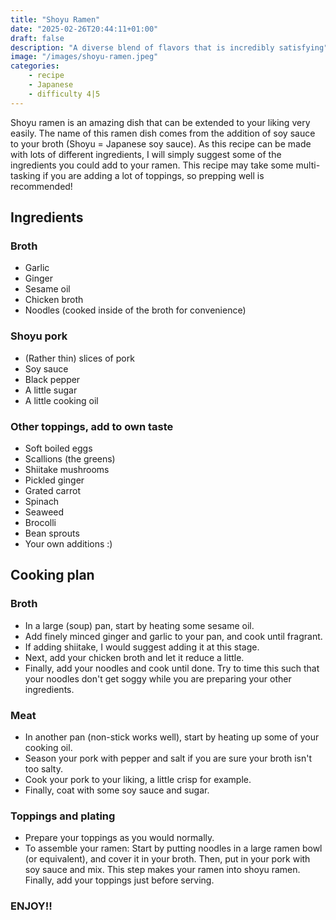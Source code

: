 ```yaml
---
title: "Shoyu Ramen"
date: "2025-02-26T20:44:11+01:00"
draft: false
description: "A diverse blend of flavors that is incredibly satisfying"
image: "/images/shoyu-ramen.jpeg"
categories: 
    - recipe
    - Japanese
    - difficulty 4|5
---
```


Shoyu ramen is an amazing dish that can be extended to your liking very easily. The name of this ramen dish comes from the addition of soy sauce to your broth (Shoyu = Japanese soy sauce). As this recipe can be made with lots of different ingredients, I will simply suggest some of the ingredients you could add to your ramen. This recipe may take some multi-tasking if you are adding a lot of toppings, so prepping well is recommended!

## Ingredients

### Broth
- Garlic
- Ginger
- Sesame oil
- Chicken broth
- Noodles (cooked inside of the broth for convenience)

### Shoyu pork
- (Rather thin) slices of pork
- Soy sauce
- Black pepper
- A little sugar
- A little cooking oil

### Other toppings, add to own taste
- Soft boiled eggs
- Scallions (the greens)
- Shiitake mushrooms
- Pickled ginger
- Grated carrot
- Spinach
- Seaweed
- Brocolli
- Bean sprouts
- Your own additions :)

## Cooking plan

### Broth
- In a large (soup) pan, start by heating some sesame oil. 
- Add finely minced ginger and garlic to your pan, and cook until fragrant.
- If adding shiitake, I would suggest adding it at this stage.  
- Next, add your chicken broth and let it reduce a little. 
- Finally, add your noodles and cook until done. Try to time this such that your noodles don't get soggy while you are preparing your other ingredients. 

### Meat 
- In another pan (non-stick works well), start by heating up some of your cooking oil. 
- Season your pork with pepper and salt if you are sure your broth isn't too salty. 
- Cook your pork to your liking, a little crisp for example. 
- Finally, coat with some soy sauce and sugar. 

### Toppings and plating
- Prepare your toppings as you would normally.
- To assemble your ramen: Start by putting noodles in a large ramen bowl (or equivalent), and cover it in your broth. Then, put in your pork with soy sauce and mix. This step makes your ramen into shoyu ramen. Finally, add your toppings just before serving. 

### ENJOY!! 


